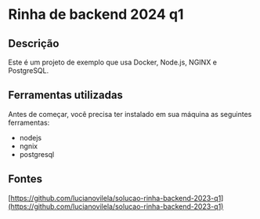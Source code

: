 # Rinha de backend 2024 q1

## Descrição

Este é um projeto de exemplo que usa Docker, Node.js, NGINX e PostgreSQL.

## Ferramentas utilizadas

Antes de começar, você precisa ter instalado em sua máquina as seguintes ferramentas:
- nodejs
- ngnix
- postgresql


## Fontes
[https://github.com/lucianovilela/solucao-rinha-backend-2023-q1](https://github.com/lucianovilela/solucao-rinha-backend-2023-q1)
